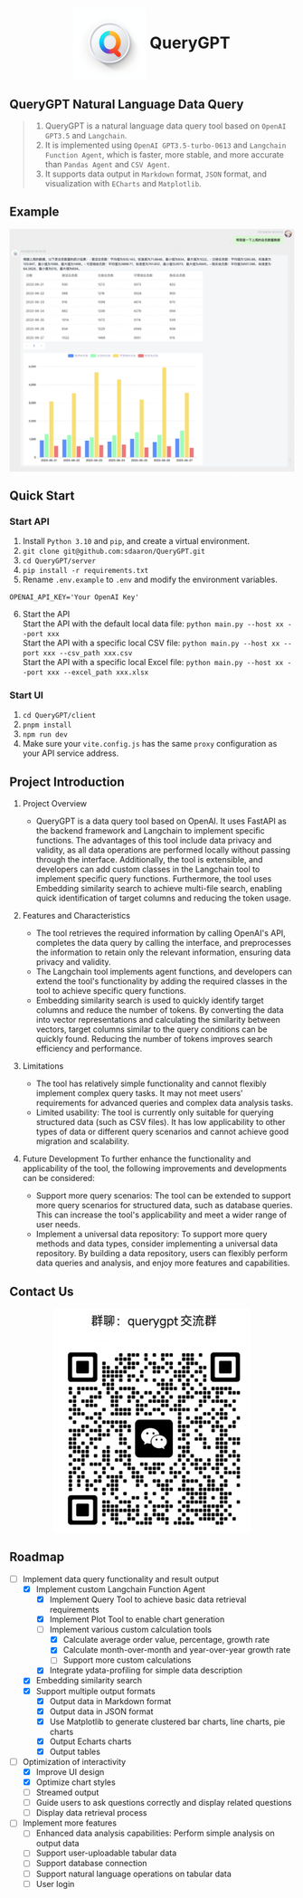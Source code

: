 <h1 align="center">
  <img src="img/icon.png" alt="icon" style="vertical-align:middle;"> QueryGPT
</h1>

## QueryGPT Natural Language Data Query

> 1. QueryGPT is a natural language data query tool based on `OpenAI GPT3.5` and `Langchain`.
> 2. It is implemented using `OpenAI GPT3.5-turbo-0613` and `Langchain Function Agent`, which is faster, more stable, and more accurate than `Pandas Agent` and `CSV Agent`.
> 3. It supports data output in `Markdown` format, `JSON` format, and visualization with `ECharts` and `Matplotlib`.

## Example

<div align="center">
  <img src="img/example.png" alt="example" style="vertical-align:middle;">
</div>

## Quick Start

### Start API
1. Install `Python 3.10` and `pip`, and create a virtual environment.
2. `git clone git@github.com:sdaaron/QueryGPT.git`
3. `cd QueryGPT/server`
4. `pip install -r requirements.txt`
5. Rename `.env.example` to `.env` and modify the environment variables.
```
OPENAI_API_KEY='Your OpenAI Key'
```
6. Start the API  
Start the API with the default local data file: `python main.py --host xx --port xxx`  
Start the API with a specific local CSV file: `python main.py --host xx --port xxx --csv_path xxx.csv`  
Start the API with a specific local Excel file: `python main.py --host xx --port xxx --excel_path xxx.xlsx`

### Start UI
1. `cd QueryGPT/client`
2. `pnpm install`
3. `npm run dev`
4. Make sure your `vite.config.js` has the same `proxy` configuration as your API service address.

## Project Introduction
1. Project Overview  
   * QueryGPT is a data query tool based on OpenAI. It uses FastAPI as the backend framework and Langchain to implement specific functions. The advantages of this tool include data privacy and validity, as all data operations are performed locally without passing through the interface. Additionally, the tool is extensible, and developers can add custom classes in the Langchain tool to implement specific query functions. Furthermore, the tool uses Embedding similarity search to achieve multi-file search, enabling quick identification of target columns and reducing the token usage.
2. Features and Characteristics  
   * The tool retrieves the required information by calling OpenAI's API, completes the data query by calling the interface, and preprocesses the information to retain only the relevant information, ensuring data privacy and validity.
   * The Langchain tool implements agent functions, and developers can extend the tool's functionality by adding the required classes in the tool to achieve specific query functions.
   * Embedding similarity search is used to quickly identify target columns and reduce the number of tokens. By converting the data into vector representations and calculating the similarity between vectors, target columns similar to the query conditions can be quickly found. Reducing the number of tokens improves search efficiency and performance.

3. Limitations
   * The tool has relatively simple functionality and cannot flexibly implement complex query tasks. It may not meet users' requirements for advanced queries and complex data analysis tasks.
   * Limited usability: The tool is currently only suitable for querying structured data (such as CSV files). It has low applicability to other types of data or different query scenarios and cannot achieve good migration and scalability.

4. Future Development
   To further enhance the functionality and applicability of the tool, the following improvements and developments can be considered:
   * Support more query scenarios: The tool can be extended to support more query scenarios for structured data, such as database queries. This can increase the tool's applicability and meet a wider range of user needs.
   * Implement a universal data repository: To support more query methods and data types, consider implementing a universal data repository. By building a data repository, users can flexibly perform data queries and analysis, and enjoy more features and capabilities.  

## Contact Us
<div align="center">
  <img src="img/wechat.png" alt="example" style="vertical-align:middle;">
</div>


## Roadmap
- [ ] Implement data query functionality and result output
  - [x] Implement custom Langchain Function Agent
    - [x] Implement Query Tool to achieve basic data retrieval requirements
    - [x] Implement Plot Tool to enable chart generation
    - [ ] Implement various custom calculation tools
      - [x] Calculate average order value, percentage, growth rate
      - [x] Calculate month-over-month and year-over-year growth rate
      - [ ] Support more custom calculations
    - [x] Integrate ydata-profiling for simple data description
  - [x] Embedding similarity search
  - [x] Support multiple output formats
    - [x] Output data in Markdown format
    - [x] Output data in JSON format
    - [x] Use Matplotlib to generate clustered bar charts, line charts, pie charts
    - [x] Output Echarts charts
    - [x] Output tables

- [ ] Optimization of interactivity
  - [x] Improve UI design
  - [x] Optimize chart styles
  - [ ] Streamed output
  - [ ] Guide users to ask questions correctly and display related questions
  - [ ] Display data retrieval process

- [ ] Implement more features
  - [ ] Enhanced data analysis capabilities: Perform simple analysis on output data
  - [ ] Support user-uploadable tabular data
  - [ ] Support database connection
  - [ ] Support natural language operations on tabular data
  - [ ] User login
